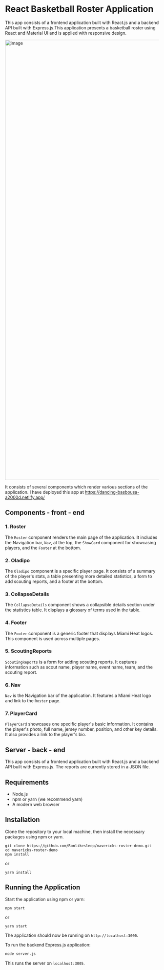 # React Basketball Roster Application

This app consists of a frontend application built with React.js and a backend API built with Express.js.This application presents a basketball roster using React and Material UI and is applied with responsive design. 

<img width="1439" alt="image" src="https://github.com/Ronlikesleep/mavericks-roster-demo/assets/29923635/f7c9d36a-7560-4639-8d6c-51f715398d06">

It consists of several components which render various sections of the application. I have deployed this app at https://dancing-basbousa-a2000d.netlify.app/

## Components - front - end

### 1. Roster

The `Roster` component renders the main page of the application. It includes the Navigation bar, `Nav`, at the top, the `ShowCard` component for showcasing players, and the `Footer` at the bottom.

### 2. Oladipo

The `Oladipo` component is a specific player page. It consists of a summary of the player's stats, a table presenting more detailed statistics, a form to add scouting reports, and a footer at the bottom.

### 3. CollapseDetails

The `CollapseDetails` component shows a collapsible details section under the statistics table. It displays a glossary of terms used in the table. 

### 4. Footer

The `Footer` component is a generic footer that displays Miami Heat logos. This component is used across multiple pages.

### 5. ScoutingReports

`ScoutingReports` is a form for adding scouting reports. It captures information such as scout name, player name, event name, team, and the scouting report.

### 6. Nav

`Nav` is the Navigation bar of the application. It features a Miami Heat logo and link to the `Roster` page.

### 7. PlayerCard

`PlayerCard` showcases one specific player's basic information. It contains the player's photo, full name, jersey number, position, and other key details. It also provides a link to the player's bio.

## Server - back - end

This app consists of a frontend application built with React.js and a backend API built with Express.js. The reports are currently stored in a JSON file.

## Requirements

- Node.js
- npm or yarn (we recommend yarn)
- A modern web browser

## Installation

Clone the repository to your local machine, then install the necessary packages using npm or yarn.

```
git clone https://github.com/Ronlikesleep/mavericks-roster-demo.git
cd mavericks-roster-demo
npm install
```
or
```
yarn install
```

## Running the Application

Start the application using npm or yarn:

```
npm start
```
or
```
yarn start
```

The application should now be running on `http://localhost:3000`.

To run the backend Express.js application:

```bash
node server.js
```

This runs the server on `localhost:3005`.

